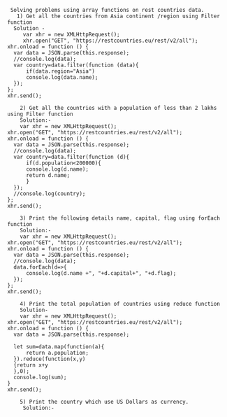      Solving problems using array functions on rest countries data. 
       1) Get all the countries from Asia continent /region using Filter function
      Solution -  
         var xhr = new XMLHttpRequest();
         xhr.open("GET", "https://restcountries.eu/rest/v2/all");
    xhr.onload = function () {
      var data = JSON.parse(this.response);
      //console.log(data);
	  var country=data.filter(function (data){
		  if(data.region="Asia")
		  console.log(data.name);
	  });
    };
    xhr.send();
    
        2) Get all the countries with a population of less than 2 lakhs using Filter function
        Solution:-
        var xhr = new XMLHttpRequest();
    xhr.open("GET", "https://restcountries.eu/rest/v2/all");
    xhr.onload = function () {
      var data = JSON.parse(this.response);
      //console.log(data);
	  var country=data.filter(function (d){
		  if(d.population<200000){
		  console.log(d.name);
		  return d.name;
		  }
	  });
	  //console.log(country);
    };
    xhr.send();
        
        3) Print the following details name, capital, flag using forEach function 
        Solution:-
        var xhr = new XMLHttpRequest();
    xhr.open("GET", "https://restcountries.eu/rest/v2/all");
    xhr.onload = function () {
      var data = JSON.parse(this.response);
      //console.log(data);
	  data.forEach(d=>{
		  console.log(d.name +", "+d.capital+", "+d.flag);
	  });
    };
    xhr.send();
        
        4) Print the total population of countries using reduce function 
        Solution-
        var xhr = new XMLHttpRequest();
    xhr.open("GET", "https://restcountries.eu/rest/v2/all");
    xhr.onload = function () {
      var data = JSON.parse(this.response);
	  
	  let sum=data.map(function(a){
		  return a.population;
	  }).reduce(function(x,y)
	  {return x+y
	  },0);
	  console.log(sum);
	}
    xhr.send();
        
        5) Print the country which use US Dollars as currency.
         Solution:-
         
         
         
